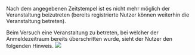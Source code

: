 Nach dem angegebenen Zeitstempel ist es nicht mehr möglich der Veranstaltung beizutreten (bereits registrierte Nutzer können weiterhin die Veranstaltung betreten).

Beim Versuch eine Veranstaltung zu betreten, bei welcher der Anmeldezeitraum bereits überschritten wurde, sieht der Nutzer den folgenden Hinweis.
![](periodExpiredA.png)